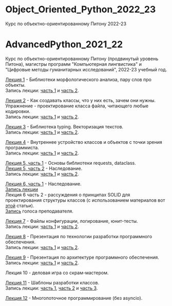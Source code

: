 # Object_Oriented_Python_2022_23
Курс по объектно-ориентированному Питону 2022-23
# AdvancedPython_2021_22
Курс по объектно-ориентированному Питону (продвинутый уровень Питона), магистры программ "Компьютерная лингвистика" и "Цифровые методы гуманитарных исследований", 2022-23 учебный год.

[Лекция 1](https://github.com/klyshinsky/Object_Oriented_Python_2022_23/blob/main/lecture_20220903.ipynb) - Библиотеки морфологического анализа, пару слов про объекты.  
Запись лекции: [часть 1](https://youtu.be/AMm75WnEFmU) и [часть 2](https://youtu.be/K9XW9xCoj1I).

[Лекция 2](https://github.com/klyshinsky/Object_Oriented_Python_2022_23/blob/main/lecture_20220903.ipynb) - Как создавать классы, что у них есть, зачем они нужны. Упражнение - проектирование класса файла, читающего любые кодировки.  
Запись лекции: [часть 1](https://youtu.be/A1Q0P_TJptk) и [часть 2](https://youtu.be/5QZ9M4ZfqSU).

[Лекция 3](https://github.com/klyshinsky/Object_Oriented_Python_2022_23/blob/main/lecture_20220917.ipynb) - Библиотека typing. Векторизация текстов.  
Запись лекции: [часть 1](https://youtu.be/T2Phk3OwO20) и [часть 2](https://youtu.be/3KZb2hznKwI).

[Лекция 4](https://github.com/klyshinsky/Object_Oriented_Python_2022_23/blob/main/lecture_20220924_operators_decorators.ipynb) - Внутреннее устройство классов и объектов с точки зрения программиста.  
Запись лекции: [часть 1](https://youtu.be/ccUv_LyBQd8) и [часть 2](https://youtu.be/I9L4_NlxRdM).

[Лекция 5, часть 1](https://github.com/klyshinsky/Object_Oriented_Python_2022_23/blob/main/Lecture_20221008_requests_dataclass.ipynb) - Основы библиотеки requests, dataclass.  
[Лекция 5, часть 2](https://github.com/klyshinsky/Object_Oriented_Python_2022_23/blob/main/lecture_20221008_Inheritance.ipynb ) - Наследование.  
Запись лекции: [часть 1](https://youtu.be/5P1Hy49dx3M) и [часть 2](https://youtu.be/K49qur41flc).

[Лекция 6, часть 1](https://github.com/klyshinsky/Object_Oriented_Python_2022_23/blob/main/lecture_20221008_Inheritance.ipynb ) - Наследование.  
[Запись лекции](https://youtu.be/smEpJM-4Dqw)  
Лекция 6 часть 2 - рассуждения о принципах SOLID для проектирования структуры классов (с использованием материалов вот [этой](https://habr.com/ru/post/446816/) статьи).  
[Запись](https://youtu.be/mtuBCUfryiI) голоса преподавателя.

[Лекция 7](https://github.com/klyshinsky/Object_Oriented_Python_2022_23/blob/main/lecture_20221015_unittest.ipynb) - Файлы конфигурации, логирование, юнит-тесты.  
Запись лекции: [часть 1](https://youtu.be/AgvPv6F1UbM) и [часть 2](https://youtu.be/xKKAT41S2tw).

[Лекция 8](https://github.com/klyshinsky/Object_Oriented_Python_2022_23/blob/main/lecture_20221105_software_design.pdf) - Презентация по технологии разработки программного обеспечения.  
Запись лекции: [часть 1](https://youtu.be/rSW5ZlywLcs) и [часть 2](https://youtu.be/NZAFaxqBOgs).

[Лекция 9](https://github.com/klyshinsky/Object_Oriented_Python_2022_23/blob/main/lecture_20221112_software_architecture.pdf) - Презентация по архитектуре программного обеспечения.  
Запись лекции: [часть 1](https://youtu.be/tUCxPoQK8nM) и [часть 2](https://youtu.be/-VF-DnSwsZQ).

Лекция 10 - деловая игра со скрам-мастером.

[Лекция 11](https://github.com/klyshinsky/Object_Oriented_Python_2022_23/blob/main/lecture_20221126_design_patterns.ipynb) - Шаблоны разработки классов.  
Запись лекции: [часть 1](https://youtu.be/OSE0mg8Tnr4), [часть 2](https://youtu.be/1ApnzIdxj30) и [часть 3](https://youtu.be/roMV7-D5v4k).

[Лекция 12](https://github.com/klyshinsky/Object_Oriented_Python_2022_23/blob/main/lecture_20221203_multiprocessing.ipynb) - Многопоточное программирование (без asyncio).
